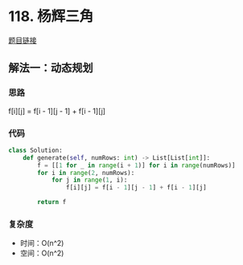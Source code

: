 # 118. 杨辉三角

[题目链接](https://leetcode.cn/problems/pascals-triangle/description)

## 解法一：动态规划

### 思路

f[i][j] = f[i - 1][j - 1] + f[i - 1][j]

### 代码

```py
class Solution:
    def generate(self, numRows: int) -> List[List[int]]:
        f = [[1 for _ in range(i + 1)] for i in range(numRows)]
        for i in range(2, numRows):
            for j in range(1, i):
                f[i][j] = f[i - 1][j - 1] + f[i - 1][j]

        return f
```

### 复杂度

- 时间：O(n^2)
- 空间：O(n^2)

